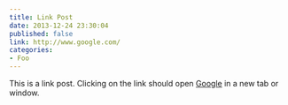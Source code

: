 ```yaml
---
title: Link Post
date: 2013-12-24 23:30:04
published: false
link: http://www.google.com/
categories:
- Foo
---
```


This is a link post. Clicking on the link should open [Google](http://www.google.com/) in a new tab or window.
<!--more-->
